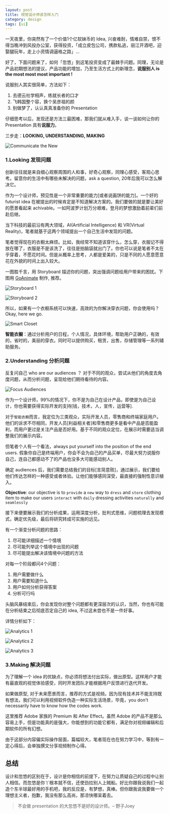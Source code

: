 ```yaml
---
layout: post
title: 视觉设计师该怎样入门
category: design
tags: [ui]
---
```


一天夜里，你突然有了一个价值1个亿软妹币的 Idea, 兴奋难耐，情难自禁，恨不得当晚冲到风投办公室，获得投资，「成立皮包公司，携款私逃，丽江开酒吧，迎娶腿玩年，走上小资情调逼格之路」...

好了，下面问题来了，如何「忽悠」到这笔投资变成了最棘手问题。同理，无论是产品初期想法的提议，产品功能的增加，乃至生活方式上的新理念，**说服别人 is the most most most important !**

说服别人其实很简单，方法如下：

1. 去德云社学相声，练就长者的口才
2. 飞韩国整个容，换个吴彦祖的颜
3. 别做梦了，认认真真准备你的 Presentation

仔细思考以后，发现还是方法三最困难，那我们就从难入手，谈一谈如何让你的 Presentation 具有**说服力**。

三步走：**LOOKING, UNDERSTANDING, MAKING**

![Communicate the New](http://7xoj81.com1.z0.glb.clouddn.com/2016-02-20-1.png)

### 1.Looking 发现问题

创新往往就是来自细心观察周围的人和事，好奇心观察，同理心感受，客观心思考。留意你的生活中有哪些未解决的问题，ask a question, 20年后我可以怎么解决它。

作为一个设计师，预见性是一个非常重要的能力[或者说画饼的能力]。一个好的 futurist idea 在被提出的时候肯定是不知道解决方案的。我们要做的就是要让美好的愿景看起来 achivable。一如阿波罗计划万分艰难，登月的梦想激励着前辈们前赴后继。

当下科技的最前沿有两大领域，AI(Artificial Intelligence) 和 VR(Virtual Reality)，笔者就基于这两个领域提出一个自己生活中发现的问题。

笔者觉得现在的衣橱太麻烦。比如，我经常不知道该穿什么，怎么穿，衣服记不得放在哪了，衣服是不是该洗了，往往是拍脑袋就出门了。你也可以说是笔者不太在乎穿着，不愿花时间。但是从概率上思考，人都是爱美的，只是不同的人愿意愿意花在外貌的时间上出入较大。

一图胜千言，用 Storyboard 描述你的问题，突出强调问题给用户带来的困扰。下图用 [GoAnimate](https://goanimate.com/) 制作, 推荐。 

![Storyboard 1](http://7xoj81.com1.z0.glb.clouddn.com/2016-02-20-2.png)

![Storyboard 2](http://7xoj81.com1.z0.glb.clouddn.com/2016-02-20-3.png)

所以，如果有一个衣橱系统可以快速，高效的为你解决穿衣问题，你会使用吗？Okay, here we go.

![Smart Closet](http://7xoj81.com1.z0.glb.clouddn.com/2016-02-20-4.png)

**智能衣橱**：通过分析用户的日程，个人情况，具体环境，帮助用户正确的，有效的，省时的，美丽的穿衣。同时可以提供购买，租赁，出售，存储管理等一系列辅助服务。

### 2.Understanding 分析问题

反复问自己 who are our audiences ？
对于不同的观众，尝试从他们的角度去角度问题，从而分析问题，呈现给他们期待看待的内容。

![Focus Audiences](http://7xoj81.com1.z0.glb.clouddn.com/2016-02-20-5.png)

作为一个设计师，99%的情况下，你不是为自己在设计产品，即使是为自己设计，你也需要获得实际开发的支持[钱，技术，人，宣传，运营等]. 

对于`智能衣橱`而言，我定位为三类观众，实际开发人员，零售商和终端家庭用户。他们的诉求不尽相同，开发人员[利益相关者]和零售商更多是看中产品是否能盈利，而用户更过是关注产品是否好用。基于不同的观众定位，在展示时需要适当调整我们的展示内容。

但笔者个人有一个看法，always put yourself into the position of the end users. 假象你自己是终端用户，你会不会为自己的产品买单，尽最大努力说服你自己，连自己都感动不了的产品也没多大可能感动别人。

确定 audiences 后，我们需要总结我们的目标[言简意赅]，通过展示，我们要给他们传达怎样的一种感受或者体验。让他们能够感同深受，最直接的强制性意识植入。

**Objective**: our objective is to `provide` a `new` way to `dress` and `store` clothing item to make our users `interact` with `daily` dressing activities `naturally` and `seamlessly`

接下来便要展示我们的分析成果，运用深度分析，批判式思维，问题梳理去发现模式，确定优先级，最后将研究转成可实施的远见。

有一个渐变分析问题的思路：

1. 尽可能详细描述一个情境
2. 尽可能列举这个情境中出现的问题
3. 尽可能提出解决该情境中问题的方法

对每一个阶段都问4个问题：

1. 用户需要做什么
2. 用户需要知道什么
3. 用户如何分析获得答案
4. 分析可行吗

头脑风暴结束后，你会发现你对整个问题都有更深层次的认识，当然，你也有可能在分析结束之后彻底否定自己的 idea, 不过这未尝也不是一件好事。

详情分析如下：

![Analytics 1](http://7xoj81.com1.z0.glb.clouddn.com/2016-02-20-6.png)

![Analytics 2](http://7xoj81.com1.z0.glb.clouddn.com/2016-02-20-7.png)

![Analytics 3](http://7xoj81.com1.z0.glb.clouddn.com/2016-02-20-8.png)

### 3.Making 解决问题

为了理解一个 idea 的优缺点，你必须将想法付出实际，做出原型。这样用户才能有最直观的视觉体验感受，同时开发团队才能根据用户反馈进行迭代开发。

如果做原型, 对于未来愿景而言，推荐的方式是视频。因为现有技术并不能支持既有想法，我们可以利用视频软件伪造一种实际生活场景，毕竟，you don't necessarily have to know how the codes work.

这里推荐 Adobe 家族的 Premium 和 After Effect。虽然 Adobe 的产品不是那么容易上手，但是功能真的是强大，你能想到的功能它都有，满足你对视频编辑和后期软件的所有幻想。

由于这部分内容偏实际操作层面，篇幅较大，笔者现在也在努力学习中，等到有一定心得后，会单独撰文分享视频制作心得。

## 总结
设计和忽悠的区别在于，设计是你相信的前提下，在努力让质疑自己的过程中让别人相信。而忽悠是你丫根本就不信，还使劲拉别人上贼船。好比你跟我说我们一起造个东半球最好用的手机吧，我的反应是，有梦想，真棒。但你跟我说我要做一个理想主义者，抱歉，我没有那么高尚，那凉快哪呆着去。

> 不会做 presentation 的大忽悠不是好的设计师。– 野子Joey